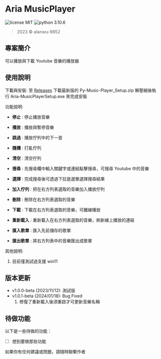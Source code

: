 Aria MusicPlayer
======

![license MIT](https://img.shields.io/badge/license-MIT-blue)
![python 3.10.6](https://img.shields.io/badge/python-3.10.6-blue)

> 2023 &copy; alanwu-9852

專案簡介
---
可以播放與下載 Youtube 音樂的播放器

使用說明
---
下載與安裝:
至 [Releases](https://github.com/alanwu-9582/Aria-MusicPlayer/releases) 下載最新版的 Py-Music-Player_Setup.zip 
解壓縮後執行 Aria-MusicPlayerSetup.exe 來完成安裝

功能說明:

* **停止** : 停止播放音樂
* **播放** : 播放與暫停音樂
* **跳過** : 播放佇列中的下一首
* **隨機** : 打亂佇列
* **清空** : 清空佇列

* **搜尋** : 先搜尋欄中輸入關鍵字或連結點擊搜尋，可搜尋 Youtube 中的音樂
* **選擇** : 完成搜尋後可透過下拉是選單選擇搜尋結果

* **加入佇列** : 把在右方列表選取的音樂加入播放佇列
* **刪除** : 刪除在右方列表選取的音樂
* **下載** : 下載在右方列表選取的音樂，可離線播放
* **重新載入** : 重新載入在右方列表選取的音樂，刷新線上播放的連結
* **匯入歌單** : 匯入先前儲存的歌單
* **匯出歌單** : 將右方列表中的音樂匯出成歌單

其他說明:
1. 目前僅測試過支援 win11 

版本更新
---
* v1.0.0-beta (2023/11/12): 測試版
* v1.0.1-beta (2024/01/18): Bug Fixed
    1. 修復了重新載入後須重啟才可更新音樂名稱

待做功能
---
以下是一些待做的功能：

- [ ] 想到要做那些功能

如果你有任何建議或問題，請隨時聯繫作者